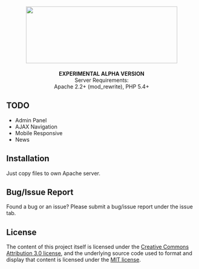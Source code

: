 <h1 align="center">
  <img  src="https://raw.githubusercontent.com/WFCD/NeXoFrame/master/nexoframe.png" height="150" width="400" />
</h1>
<p align="center">
  <b>EXPERIMENTAL ALPHA VERSION</b><br>
  Server Requirements:<br/>Apache 2.2+ (mod_rewrite), PHP 5.4+
</p>

## TODO
- Admin Panel
- AJAX Navigation
- Mobile Responsive
- News

## Installation
Just copy files to own Apache server.

## Bug/Issue Report
Found a bug or an issue? Please submit a bug/issue report under the issue tab.

## License
The content of this project itself is licensed under the [Creative Commons Attribution 3.0 license](http://creativecommons.org/licenses/by/3.0/us/deed.en_US), and the underlying source code used to format and display that content is licensed under the [MIT license](http://opensource.org/licenses/mit-license.php).
